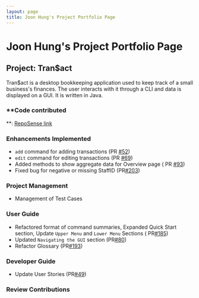 ```yaml
---
layout: page
title: Joon Hung's Project Portfolio Page
---
```


# Joon Hung's Project Portfolio Page

## Project: Tran$act

Tran$act is a desktop bookkeeping application used to keep track of a small business's
finances. The user interacts with it through a CLI and data is displayed on a GUI.
It is written in Java.

### **Code contributed
**: [RepoSense link](https://nus-cs2103-ay2324s1.github.io/tp-dashboard/?search=PetrichorPrecipice&breakdown=true)

### **Enhancements Implemented**

- `add` command for adding transactions (PR [#52](https://github.com/AY2324S1-CS2103T-W13-3/tp/pull/52))
- `edit` command for editing transactions (PR [#69](https://github.com/AY2324S1-CS2103T-W13-3/tp/pull/69))
- Added methods to show aggregate data for Overview page (
  PR [#93](https://github.com/AY2324S1-CS2103T-W13-3/tp/pull/93))
- Fixed bug for negative or missing StaffID (PR[#203](https://github.com/AY2324S1-CS2103T-W13-3/tp/pull/203))

### **Project Management**

- Management of Test Cases

### **User Guide**

- Refactored format of command summaries, Expanded Quick Start section, Update `Upper Menu` and `Lower Menu` Sections (
  PR[#185](https://github.com/AY2324S1-CS2103T-W13-3/tp/pull/185))
- Updated `Navigating the GUI` section (PR[#80](https://github.com/AY2324S1-CS2103T-W13-3/tp/pull/89))
- Refactor Glossary (PR[#193](https://github.com/AY2324S1-CS2103T-W13-3/tp/pull/193/))

### **Developer Guide**

- Update User Stories (PR[#49](https://github.com/AY2324S1-CS2103T-W13-3/tp/pull/49))

### **Review Contributions**
